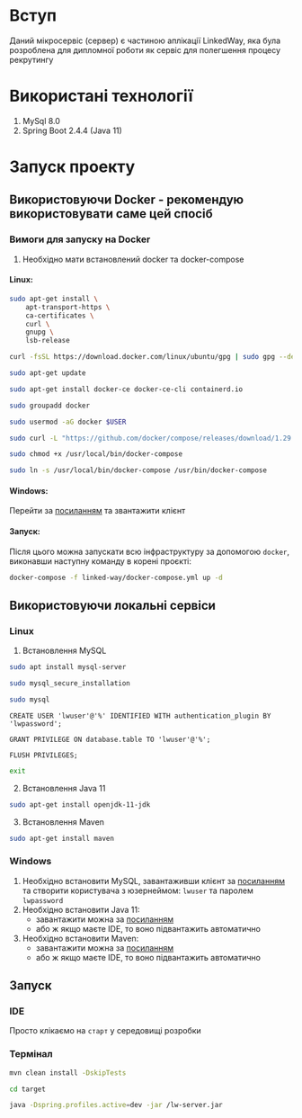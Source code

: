# Вступ

Даний мікросервіс (сервер) є частиною аплікації LinkedWay, яка була розроблена для дипломної роботи як сервіс для
полегшення процесу рекрутингу

# Використані технології

1. MySql 8.0
2. Spring Boot 2.4.4 (Java 11)

# Запуск проекту

## Використовуючи Docker - рекомендую використовувати саме цей спосіб

### Вимоги для запуску на Docker

1. Необхідно мати встановлений docker та docker-compose

#### Linux:

```bash
sudo apt-get install \
    apt-transport-https \
    ca-certificates \
    curl \
    gnupg \
    lsb-release
```  

```bash
curl -fsSL https://download.docker.com/linux/ubuntu/gpg | sudo gpg --dearmor -o /usr/share/keyrings/docker-archive-keyring.gpg
```   

```bash
sudo apt-get update
```

```bash
sudo apt-get install docker-ce docker-ce-cli containerd.io
```  

```bash
sudo groupadd docker
```

```bash
sudo usermod -aG docker $USER
```  

```bash
sudo curl -L "https://github.com/docker/compose/releases/download/1.29.2/docker-compose-$(uname -s)-$(uname -m)" -o /usr/local/bin/docker-compose
```  

```bash
sudo chmod +x /usr/local/bin/docker-compose
```  

```bash
sudo ln -s /usr/local/bin/docker-compose /usr/bin/docker-compose
```  

#### Windows:

Перейти за [посиланням](https://docs.docker.com/docker-for-windows/install/) та звантажити клієнт

#### Запуск:

Після цього можна запускати всю інфраструктуру за допомогою `docker`, виконавши наступну команду в корені проєкті:

```bash
docker-compose -f linked-way/docker-compose.yml up -d
```

## Використовуючи локальні сервіси

### Linux

1. Встановлення MySQL

```bash
sudo apt install mysql-server
```

```bash
sudo mysql_secure_installation
```

```bash
sudo mysql
```

```mysql
CREATE USER 'lwuser'@'%' IDENTIFIED WITH authentication_plugin BY 'lwpassword';
```

```mysql
GRANT PRIVILEGE ON database.table TO 'lwuser'@'%';
```

```mysql
FLUSH PRIVILEGES;
```

```bash
exit
```

2. Встановлення Java 11

```bash
sudo apt-get install openjdk-11-jdk
```

3. Встановлення Maven

```bash
sudo apt-get install maven
```

### Windows

1. Необхідно встановити MySQL, завантаживши клієнт за [посиланням](https://dev.mysql.com/downloads/installer/) та
   створити користувача з юзернеймом: `lwuser` та паролем `lwpassword`
2. Необхідно встановити Java 11:
    - завантажити можна за [посиланням](https://www.oracle.com/java/technologies/javase-jdk11-downloads.html)
    - або ж якщо маєте IDE, то воно підвантажить автоматично
3. Необхідно встановити Maven:
    - завантажити можна за [посиланням](https://maven.apache.org/install.html)
    - або ж якщо маєте IDE, то воно підвантажить автоматично

## Запуск

### IDE

Просто клікаємо на `старт` у середовищі розробки

### Термінал

```bash
mvn clean install -DskipTests
```

```bash
cd target
```

```bash
java -Dspring.profiles.active=dev -jar /lw-server.jar
```
